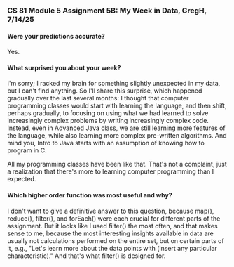 ### CS 81 Module 5 Assignment 5B: My Week in Data, GregH, 7/14/25

#### Were your predictions accurate?

Yes.

#### What surprised you about your week?

I'm sorry; I racked my brain for something slightly unexpected in my data, but I can't find anything. So I'll share this surprise, which happened gradually over the last several months: I thought that computer programming classes would start with learning the language, and then shift, perhaps gradually, to focusing on using what we had learned to solve increasingly complex problems by writing increasingly complex code. Instead, even in Advanced Java class, we are still learning more features of the language, while also learning more complex pre-written algorithms. And mind you, Intro to Java starts with an assumption of knowing how to program in C.

All my programming classes have been like that. That's not a complaint, just a realization that there's more to learning computer programming than I expected.

#### Which higher order function was most useful and why?

I don't want to give a definitive answer to this question, because map(), reduce(), filter(), and forEach() were each crucial for different parts of the assignment. But it looks like I used filter() the most often, and that makes sense to me, because the most interesting insights available in data are usually not calculations performed on the entire set, but on certain parts of it, e.g., "Let's learn more about the data points with (insert any particular characteristic)." And that's what filter() is designed for.